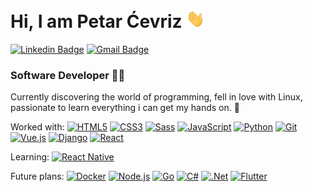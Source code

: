 # Hi, I am Petar Ćevriz <img src="https://raw.githubusercontent.com/ABSphreak/ABSphreak/master/gifs/Hi.gif" width="30px">
[![Linkedin Badge](https://img.shields.io/badge/-pcevriz-blue?style=flat&logo=Linkedin&logoColor=white&link=https://www.linkedin.com/in/petar-%C4%87evriz-022461164/)](https://www.linkedin.com/in/petar-%C4%87evriz-022461164/)
[![Gmail Badge](https://img.shields.io/badge/-pcevriz95-c14438?style=flat&logo=Gmail&logoColor=white&link=mailto:pcevriz95@gmail.com)](mailto:pcevriz95@gmail.com)
### Software Developer 👨‍💻 

Currently discovering the world of programming, fell in love with Linux, passionate to learn everything i can get my hands on. :book:

Worked with: <a href="https://www.w3.org/TR/html5/" title="HTML5"><img src="https://github.com/tomchen/stack-icons/blob/master/logos/html-5.svg" alt="HTML5" width="21px" height="21px"></a> 
<a href="https://www.w3.org/TR/CSS/" title="CSS3"><img src="https://github.com/tomchen/stack-icons/blob/master/logos/css-3.svg" alt="CSS3" width="21px" height="21px"></a>
<a href="https://sass-lang.com/" title="Sass"><img src="https://github.com/tomchen/stack-icons/blob/master/logos/sass.svg" alt="Sass" width="21px" height="21px"></a>
<a href="https://developer.mozilla.org/en-US/docs/Web/JavaScript" title="JavaScript"><img src="https://github.com/tomchen/stack-icons/blob/master/logos/javascript.svg" alt="JavaScript" width="21px" height="21px"></a> 
<a href="https://www.python.org/" title="Python"><img src="https://github.com/tomchen/stack-icons/blob/master/logos/python.svg" alt="Python" width="21px" height="21px"></a>
<a href="https://git-scm.com/" title="Git"><img src="https://github.com/tomchen/stack-icons/blob/master/logos/git-icon.svg" alt="Git" width="21px" height="21px"></a>
<a href="https://vuejs.org/" title="Vue.js"><img src="https://github.com/tomchen/stack-icons/blob/master/logos/vue.svg" alt="Vue.js" width="21px" height="21px"></a> 
<a href="https://www.djangoproject.com/" title="Django"><img src="https://github.com/tomchen/stack-icons/blob/master/logos/django.svg" alt="Django" width="21px" height="21px"></a>
<a href="https://reactjs.org/" title="React"><img src="https://github.com/tomchen/stack-icons/blob/master/logos/react.svg" alt="React" width="21px" height="21px"></a>

Learning: 
<a href="https://reactnative.dev/" title="React Native"><img src="https://github.com/tomchen/stack-icons/blob/master/logos/react.svg" alt="React Native" width="21px" height="21px"></a>

Future plans: <a href="https://www.docker.com/" title="Docker"><img src="https://github.com/tomchen/stack-icons/blob/master/logos/docker-icon.svg" alt="Docker" width="21px" height="21px"></a>
<a href="https://nodejs.org/" title="Node.js"><img src="https://github.com/tomchen/stack-icons/blob/master/logos/nodejs-icon.svg" alt="Node.js" width="21px" height="21px"></a>
<a href="https://golang.org/" title="Golang"><img src="https://github.com/tomchen/stack-icons/blob/master/logos/go.svg" alt="Go" width="21px" height="21px"></a>
<a href="https://docs.microsoft.com/en-us/dotnet/csharp/" title="C#"><img src="https://github.com/tomchen/stack-icons/blob/master/logos/c-sharp.svg" alt="C#" width="21px" height="21px"></a>
<a href="https://dotnet.microsoft.com/" title=".NET"><img src="https://github.com/tomchen/stack-icons/blob/master/logos/dotnet.svg" alt=".Net" width="21px" height="21px"></a>
<a href="https://flutter.dev/?gclid=Cj0KCQiA0MD_BRCTARIsADXoopbRif2cJ7cirb1O3FsOW8OpY3w6z6HJXfCxletI9urMuRfq_2cvqO8aAhxTEALw_wcB&gclsrc=aw.ds" title="Flutter"><img src="https://github.com/tomchen/stack-icons/blob/master/logos/flutter.svg" alt="Flutter" width="21px" height="21px"></a>

